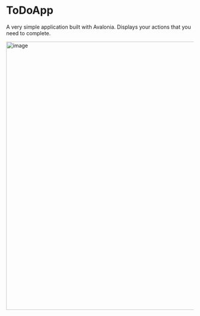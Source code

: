 # ToDoApp
A very simple application built with Avalonia. Displays your actions that you need to complete.

<img width="924" height="720" alt="image" src="https://github.com/user-attachments/assets/a1dccc10-4d08-4bc0-896b-be8f72deef23" />
